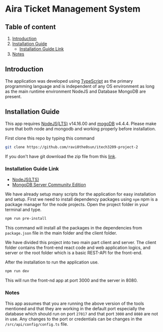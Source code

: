 # Aira Ticket Management System

## Table of content

1. [Introduction](#Introduction)
2. [Installation Guide](#Installation-Guide)
   - [Installation Guide Link](#Installation-Guide-Link)
3. [Notes](#Notes)

## Introduction

The application was developed using [TypeScript](https://www.typescriptlang.org/) as the primary programming language and is independent of any OS environment as long as the main runtime environment NodeJS and Database MongoDB are present.

## Installation Guide

This app requires [NodeJS(LTS)](https://nodejs.dev/) v14.16.00 and [mogoDB](https://www.mongodb.com/) v4.4.4. Please make sure that both node and mongodb and working properly before installation.

First clone this repo by typing this command

```bash
git clone https://github.com/ravi0the0sun/itech3209-project-2
```

If you don't have git download the zip file from this [link](https://github.com/ravi0the0sun/itech3209-project-2/archive/refs/heads/main.zip).

### Installation Guide Link

- [NodeJS(LTS)](https://nodejs.dev/)
- [MongoDB Server Community Edition](https://docs.mongodb.com/manual/administration/install-community/)

We have already setup many scripts for the application for easy installation and setup. First we need to install dependency packages using `npm` npm is a package manager for the node projects. Open the project folder in your terminal and type.

```bash
npm run pre-install
```

This command will install all the packages in the dependencies from `package.json` file in the main folder and the client folder.

We have divided this project into two main part client and server. The client folder contains the front-end react code and web application logics, and server or the root folder which is a basic REST-API for the front-end.

After the installation to run the application use.

```bash
npm run dev
```

This will run the front-nd app at port 3000 and the server in 8080.

### Notes

This app assumes that you are running the above version of the tools mentioned and that they are working in the default port especially the database which should run on port `27017` and that port `3000` and `8080` are not in use. Any changes to the port or credentials can be changes in the `/src/api/config/config.ts` file.
